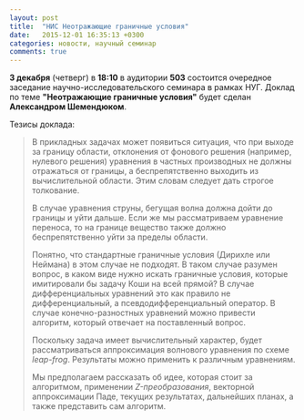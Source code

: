```yaml
---
layout: post
title:  "НИС Неотражающие граничные условия"
date:   2015-12-01 16:35:13 +0300
categories: новости, научный семинар
comments: true
---
```


**3 декабря** (четверг) в **18:10** в аудитории **503** состоится очередное заседание научно-исследовательского семинара в рамках НУГ. Доклад по теме **"Неотражающие граничные условия"** будет сделан **Александром Шемендюком**.

Тезисы доклада:

> В прикладных задачах может появиться ситуация, что при выходе за границу области, отклонения от фонового решения (например, нулевого решения) уравнения в частных производных не должны отражаться от границы, а беспрепятственно выходить из вычислительной области. Этим словам следует дать строгое толкование.
>
> В случае уравнения струны, бегущая волна должна дойти до границы и уйти дальше. Если же мы рассматриваем уравнение переноса, то на границе вещество также должно беспрепятственно уйти за пределы области.
>
> Понятно, что стандартные граничные условия (Дирихле или Неймана) в этом случае не подходят. В таком случае разумен вопрос, в каком виде нужно искать граничные условия, которые имитировали бы задачу Коши на всей прямой? В случае дифференциальных уравнений это как правило не дифференциальный, а псевдодифференциальный оператор. В случае конечно-разностных уравнений можно привести алгоритм, который отвечает на поставленный вопрос.
>
> Поскольку задача имеет вычислительный характер, будет рассматриваться аппроксимация волнового уравнения по схеме _leap-frog_. Результаты можно применить к различным уравнениям.
>
> Мы предполагаем рассказать об идее, которая стоит за алгоритмом, применении _Z-преобразования_, векторной аппроксимации Паде, текущих результатах, дальнейших планах, а также представить сам алгоритм.
